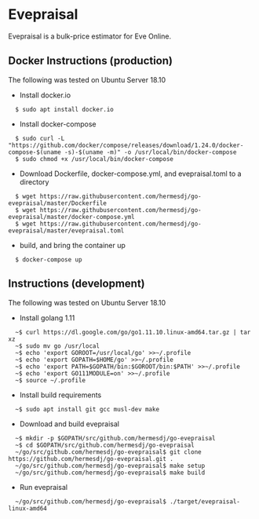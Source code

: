 # Evepraisal
Evepraisal is a bulk-price estimator for Eve Online.

## Docker Instructions (production)
The following was tested on Ubuntu Server 18.10
- Install docker.io
```
  $ sudo apt install docker.io
```
- Install docker-compose
```
  $ sudo curl -L "https://github.com/docker/compose/releases/download/1.24.0/docker-compose-$(uname -s)-$(uname -m)" -o /usr/local/bin/docker-compose
  $ sudo chmod +x /usr/local/bin/docker-compose
```
- Download Dockerfile, docker-compose.yml, and evepraisal.toml to a directory
```
  $ wget https://raw.githubusercontent.com/hermesdj/go-evepraisal/master/Dockerfile
  $ wget https://raw.githubusercontent.com/hermesdj/go-evepraisal/master/docker-compose.yml
  $ wget https://raw.githubusercontent.com/hermesdj/go-evepraisal/master/evepraisal.toml
```
- build, and bring the container up
```
  $ docker-compose up
```

## Instructions (development)
The following was tested on Ubuntu Server 18.10
- Install golang 1.11
```
  ~$ curl https://dl.google.com/go/go1.11.10.linux-amd64.tar.gz | tar xz
  ~$ sudo mv go /usr/local
  ~$ echo 'export GOROOT=/usr/local/go' >>~/.profile
  ~$ echo 'export GOPATH=$HOME/go' >>~/.profile
  ~$ echo 'export PATH=$GOPATH/bin:$GOROOT/bin:$PATH' >>~/.profile
  ~$ echo 'export GO111MODULE=on' >>~/.profile
  ~$ source ~/.profile
```
- Install build requirements
```
  ~$ sudo apt install git gcc musl-dev make
```
- Download and build evepraisal
```
  ~$ mkdir -p $GOPATH/src/github.com/hermesdj/go-evepraisal
  ~$ cd $GOPATH/src/github.com/hermesdj/go-evepraisal
  ~/go/src/github.com/hermesdj/go-evepraisal$ git clone https://github.com/hermesdj/go-evepraisal.git .
  ~/go/src/github.com/hermesdj/go-evepraisal$ make setup
  ~/go/src/github.com/hermesdj/go-evepraisal$ make build
```
- Run evepraisal
```
  ~/go/src/github.com/hermesdj/go-evepraisal$ ./target/evepraisal-linux-amd64
```
